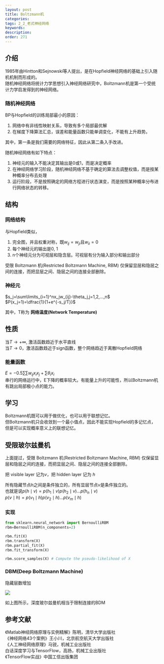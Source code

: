 ```yaml
---
layout: post
title: Boltzmann机
categories:
tags: 2_2_老式神经网络
keywords:
description:
order: 271
---
```



## 介绍

1985年由Hintton和Sejnowski等人提出，是在Hopfield神经网络的基础上引入随机机制而形成的。  
随机神经网络将统计力学思想引入神经网络研究中，Boltzmann机是第一个受统计力学启发得到的神经网络。  


### 随机神经网络
BP与Hopfield的训练局部最小的原因：
1. 网络中有非线性映射关系，导致有多个局部最优解
2. 在梯度下降算法汇总，误差和能量函数只能单调变化，不能有上升趋势。


其中，第一条是我们需要的网络特征，因此从第二条入手改进。  


随机神经网络有如下特点：
1. 神经元的输入不能决定其输出是0或1，而是决定概率
2. 在神经网络学习阶段，随机神经网络不基于确定的算法去调整权值，而是按某种概率分布去处理
3. 运行阶段，不是按照确定的网络方程进行状态演变，而是按照某种概率分布进行网络状态的转移。


## 结构
### 网络结构
与Hopfield类似，
1. 完全图，并且权重对称，既$w_{ij}=w_{ji}$且$w_{ii}=0$
2. 每个神经元的输出是0, 1
3. n个神经元分为可视层和隐含层。可视层有分为输入部分和输出部分

受限 Boltzmann 机(Restricted Boltzmann Machine, RBM) 仅保留显层和隐层之间的连接，而把显层之间、隐层之间的连接全部删除。

### 神经元
$s_j=\sum\limits_{i=1}^nx_jw_{ij}-\theta_j,j=1,2,...,n$  
$P(x_j=1)=\dfrac{1}{1+e^{-s_j/T}}$  


其中，T称为 **网络温度(Network Temperature)**  


## 性质
当$T\to +\infty$, 激活函数趋近于水平直线  
当$T\to 0$，激活函数趋近于sign函数，整个网络趋近于离散Hopfield网络  


### 能量函数
$E=-0.5\sum\sum w_{ij}x_i x_j +\sum\theta_i x_i$  
串行的网络运行中，E下降的概率较大。有能量上升的可能性，所以Boltzmann机有跳出局部极小点的能力。  


## 学习
Boltzmann机既可以用于做优化，也可以用于联想记忆。  
但Boltzmann机只会收敛到一个最小值点，因此不能实现Hopfield的多记忆点，但是可以实现概率意义上的联想记忆。


## 受限玻尔兹曼机
上面提过，受限 Boltzmann 机(Restricted Boltzmann Machine, RBM) 仅保留显层和隐层之间的连接，而把显层之间、隐层之间的连接全部删除。  

把 visible layer 记为$v$，把 hidden layer 记为 $h$  

所有隐藏节点$h$之间是条件独立的，所有显层节点$v$是条件独立的。  
也就是说$p(h\mid v)=p(h_1\mid v)p(h_2\mid v)...p(h_n\mid v)$  
$p(v\mid h)=p(v_1\mid h)p(v_2\mid h)...p(v_m\mid h)$

### 实现
```py
from sklearn.neural_network import BernoulliRBM
rbm=BernoulliRBM(n_components=2)

rbm.fit(X)
rbm.transform(X)
rbm.partial_fit(X)
rbm.fit_transform(X)

rbm.score_samples(X) # Compute the pseudo-likelihood of X
```
### DBM(Deep Boltzmann Machine)

隐藏层数增加  

![](https://github.com/guofei9987/pictures_for_blog/blob/master/machine_learning/dbm.png?raw=true)  


如上图所示，深度玻尔兹曼机相当于限制连接的BDM

## 参考文献
《Matlab神经网络原理与实例精解》陈明，清华大学出版社   
《神经网络43个案例》王小川，北京航空航天大学出版社  
《人工神经网络原理》马锐，机械工业出版社  
白话深度学习与TensorFlow，高扬，机械工业出版社  
《TensorFlow实战》中国工信出版集团
